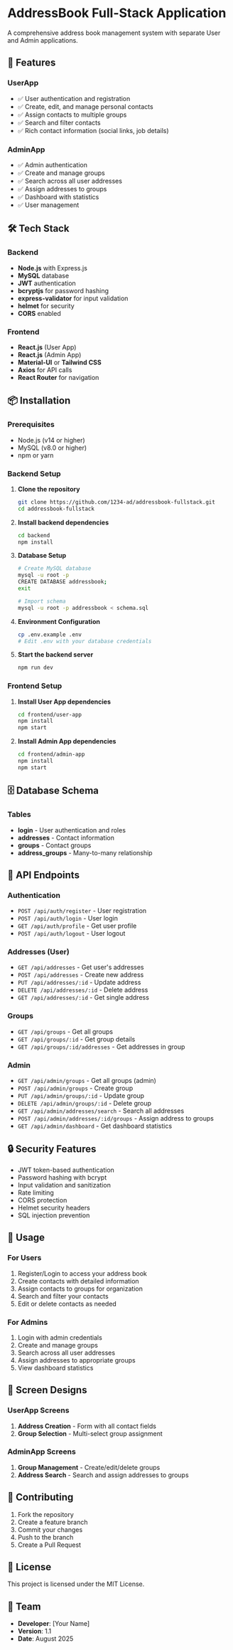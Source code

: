 # AddressBook Full-Stack Application

A comprehensive address book management system with separate User and Admin applications.

## 🚀 Features

### UserApp
- ✅ User authentication and registration
- ✅ Create, edit, and manage personal contacts
- ✅ Assign contacts to multiple groups
- ✅ Search and filter contacts
- ✅ Rich contact information (social links, job details)

### AdminApp
- ✅ Admin authentication
- ✅ Create and manage groups
- ✅ Search across all user addresses
- ✅ Assign addresses to groups
- ✅ Dashboard with statistics
- ✅ User management

## 🛠️ Tech Stack

### Backend
- **Node.js** with Express.js
- **MySQL** database
- **JWT** authentication
- **bcryptjs** for password hashing
- **express-validator** for input validation
- **helmet** for security
- **CORS** enabled

### Frontend
- **React.js** (User App)
- **React.js** (Admin App)
- **Material-UI** or **Tailwind CSS**
- **Axios** for API calls
- **React Router** for navigation

## 📦 Installation

### Prerequisites
- Node.js (v14 or higher)
- MySQL (v8.0 or higher)
- npm or yarn

### Backend Setup

1. **Clone the repository**
   ```bash
   git clone https://github.com/1234-ad/addressbook-fullstack.git
   cd addressbook-fullstack
   ```

2. **Install backend dependencies**
   ```bash
   cd backend
   npm install
   ```

3. **Database Setup**
   ```bash
   # Create MySQL database
   mysql -u root -p
   CREATE DATABASE addressbook;
   exit

   # Import schema
   mysql -u root -p addressbook < schema.sql
   ```

4. **Environment Configuration**
   ```bash
   cp .env.example .env
   # Edit .env with your database credentials
   ```

5. **Start the backend server**
   ```bash
   npm run dev
   ```

### Frontend Setup

1. **Install User App dependencies**
   ```bash
   cd frontend/user-app
   npm install
   npm start
   ```

2. **Install Admin App dependencies**
   ```bash
   cd frontend/admin-app
   npm install
   npm start
   ```

## 🗄️ Database Schema

### Tables
- **login** - User authentication and roles
- **addresses** - Contact information
- **groups** - Contact groups
- **address_groups** - Many-to-many relationship

## 🔐 API Endpoints

### Authentication
- `POST /api/auth/register` - User registration
- `POST /api/auth/login` - User login
- `GET /api/auth/profile` - Get user profile
- `POST /api/auth/logout` - User logout

### Addresses (User)
- `GET /api/addresses` - Get user's addresses
- `POST /api/addresses` - Create new address
- `PUT /api/addresses/:id` - Update address
- `DELETE /api/addresses/:id` - Delete address
- `GET /api/addresses/:id` - Get single address

### Groups
- `GET /api/groups` - Get all groups
- `GET /api/groups/:id` - Get group details
- `GET /api/groups/:id/addresses` - Get addresses in group

### Admin
- `GET /api/admin/groups` - Get all groups (admin)
- `POST /api/admin/groups` - Create group
- `PUT /api/admin/groups/:id` - Update group
- `DELETE /api/admin/groups/:id` - Delete group
- `GET /api/admin/addresses/search` - Search all addresses
- `POST /api/admin/addresses/:id/groups` - Assign address to groups
- `GET /api/admin/dashboard` - Get dashboard statistics

## 🔒 Security Features

- JWT token-based authentication
- Password hashing with bcrypt
- Input validation and sanitization
- Rate limiting
- CORS protection
- Helmet security headers
- SQL injection prevention

## 🚦 Usage

### For Users
1. Register/Login to access your address book
2. Create contacts with detailed information
3. Assign contacts to groups for organization
4. Search and filter your contacts
5. Edit or delete contacts as needed

### For Admins
1. Login with admin credentials
2. Create and manage groups
3. Search across all user addresses
4. Assign addresses to appropriate groups
5. View dashboard statistics

## 📱 Screen Designs

### UserApp Screens
1. **Address Creation** - Form with all contact fields
2. **Group Selection** - Multi-select group assignment

### AdminApp Screens
1. **Group Management** - Create/edit/delete groups
2. **Address Search** - Search and assign addresses to groups

## 🤝 Contributing

1. Fork the repository
2. Create a feature branch
3. Commit your changes
4. Push to the branch
5. Create a Pull Request

## 📄 License

This project is licensed under the MIT License.

## 👥 Team

- **Developer**: [Your Name]
- **Version**: 1.1
- **Date**: August 2025